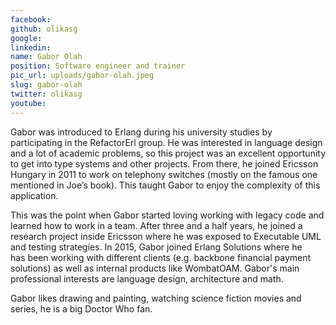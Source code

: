 ```yaml
---
facebook: 
github: olikasg
google: 
linkedin: 
name: Gabor Olah
position: Software engineer and trainer
pic_url: uploads/gabor-olah.jpeg
slug: gabor-olah
twitter: olikasg
youtube: 
---
```

<p>Gabor was introduced to&nbsp;Erlang during his university studies by participating in the RefactorErl group. He was interested in language design and a lot of academic problems, so this project was an excellent opportunity to get into type systems and other projects. From there,&nbsp;he&nbsp;joined Ericsson Hungary in 2011 to work on telephony switches (mostly on the famous one mentioned in Joe&rsquo;s book). This taught Gabor to&nbsp;enjoy the complexity of this application.</p>

<p>This was the point when Gabor&nbsp;started loving working with legacy code and learned how to work&nbsp;in a team. After three and a half years, he joined a research project inside Ericsson where he was exposed to Executable UML and testing strategies. In 2015, Gabor joined Erlang Solutions where he has&nbsp;been working with different clients (e.g. backbone financial payment solutions) as well as internal products like WombatOAM. Gabor&#39;s main professional interests are language design, architecture and math.</p>

<p>Gabor&nbsp;likes drawing and painting, watching science fiction movies and series, he is a big Doctor Who fan.</p>
